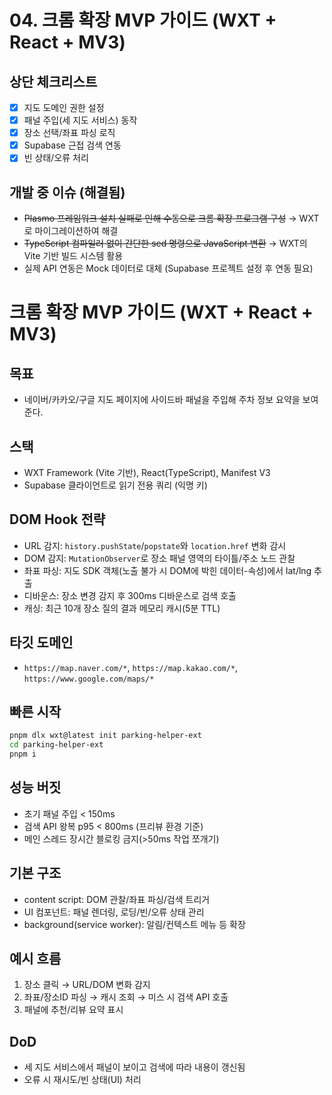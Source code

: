 # 04. 크롬 확장 MVP 가이드 (WXT + React + MV3)

## 상단 체크리스트
- [x] 지도 도메인 권한 설정
- [x] 패널 주입(세 지도 서비스) 동작
- [x] 장소 선택/좌표 파싱 로직
- [x] Supabase 근접 검색 연동
- [x] 빈 상태/오류 처리

## 개발 중 이슈 (해결됨)
- ~~Plasmo 프레임워크 설치 실패로 인해 수동으로 크롬 확장 프로그램 구성~~ → WXT로 마이그레이션하여 해결
- ~~TypeScript 컴파일러 없이 간단한 sed 명령으로 JavaScript 변환~~ → WXT의 Vite 기반 빌드 시스템 활용
- 실제 API 연동은 Mock 데이터로 대체 (Supabase 프로젝트 설정 후 연동 필요)

# 크롬 확장 MVP 가이드 (WXT + React + MV3)

## 목표
- 네이버/카카오/구글 지도 페이지에 사이드바 패널을 주입해 주차 정보 요약을 보여준다.

## 스택
- WXT Framework (Vite 기반), React(TypeScript), Manifest V3
- Supabase 클라이언트로 읽기 전용 쿼리 (익명 키)

## DOM Hook 전략
- URL 감지: `history.pushState`/`popstate`와 `location.href` 변화 감시
- DOM 감지: `MutationObserver`로 장소 패널 영역의 타이틀/주소 노드 관찰
- 좌표 파싱: 지도 SDK 객체(노출 불가 시 DOM에 박힌 데이터-속성)에서 lat/lng 추출
- 디바운스: 장소 변경 감지 후 300ms 디바운스로 검색 호출
- 캐싱: 최근 10개 장소 질의 결과 메모리 캐시(5분 TTL)

## 타깃 도메인
- `https://map.naver.com/*`, `https://map.kakao.com/*`, `https://www.google.com/maps/*`

## 빠른 시작
```bash
pnpm dlx wxt@latest init parking-helper-ext
cd parking-helper-ext
pnpm i
```

## 성능 버짓
- 초기 패널 주입 < 150ms
- 검색 API 왕복 p95 < 800ms (프리뷰 환경 기준)
- 메인 스레드 장시간 블로킹 금지(>50ms 작업 쪼개기)

## 기본 구조
- content script: DOM 관찰/좌표 파싱/검색 트리거
- UI 컴포넌트: 패널 렌더링, 로딩/빈/오류 상태 관리
- background(service worker): 알림/컨텍스트 메뉴 등 확장

## 예시 흐름
1) 장소 클릭 → URL/DOM 변화 감지
2) 좌표/장소ID 파싱 → 캐시 조회 → 미스 시 검색 API 호출
3) 패널에 추천/리뷰 요약 표시

## DoD
- 세 지도 서비스에서 패널이 보이고 검색에 따라 내용이 갱신됨
- 오류 시 재시도/빈 상태(UI) 처리

